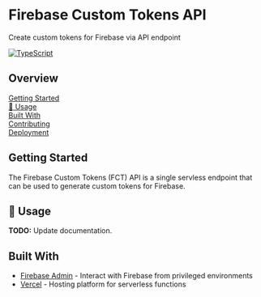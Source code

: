 # Firebase Custom Tokens API

Create custom tokens for Firebase via API endpoint

[![TypeScript](https://badgen.net/badge/-/typescript?icon=typescript&label)](https://www.typescriptlang.org/)

## Overview

[Getting Started](#getting-started)  
[:construction: Usage](#🚧-usage)  
[Built With](#built-with)  
[Contributing](docs/CONTRIBUTING.md)  
[Deployment](docs/DEPLOYMENT.md)

## Getting Started

The Firebase Custom Tokens (FCT) API is a single servless endpoint that can be
used to generate custom tokens for Firebase.

## :construction: Usage

**TODO:** Update documentation.

## Built With

- [Firebase Admin][1] - Interact with Firebase from privileged environments
- [Vercel][2] - Hosting platform for serverless functions

[1]: https://firebase.google.com/docs/admin/setup
[2]: https://vercel.com/docs/serverless-functions/introduction
